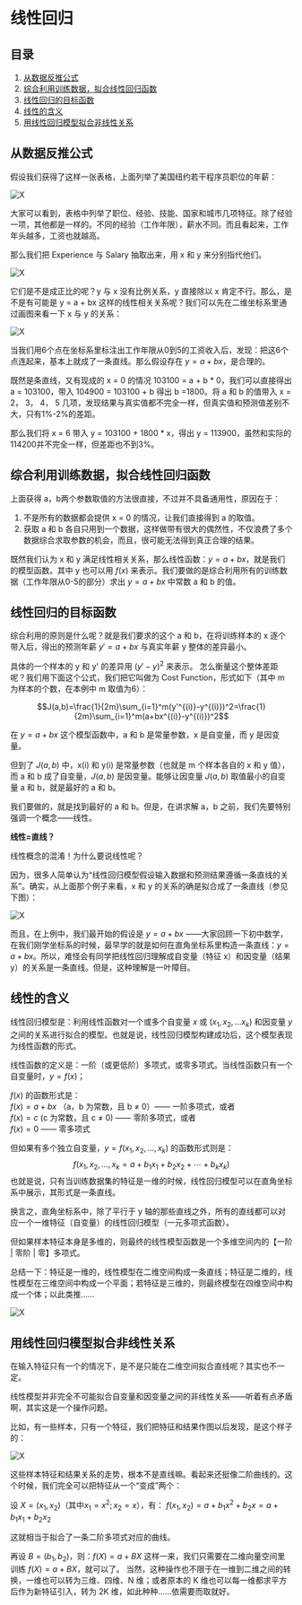 # 线性回归

## 目录

1. [从数据反推公式](#从数据反推公式)
2. [综合利用训练数据，拟合线性回归函数](#综合利用训练数据，拟合线性回归函数)
3. [线性回归的目标函数](#线性回归的目标函数)
4. [线性的含义](#线性的含义)
5. [用线性回归模型拟合非线性关系](#用线性回归模型拟合非线性关系)

## 从数据反推公式

假设我们获得了这样一张表格，上面列举了美国纽约若干程序员职位的年薪：

![X](./Resource/8.png)

大家可以看到，表格中列举了职位、经验、技能、国家和城市几项特征。除了经验一项，其他都是一样的。不同的经验（工作年限），薪水不同。而且看起来，工作年头越多，工资也就越高。

那么我们把 Experience 与 Salary 抽取出来，用 x 和 y 来分别指代他们。

![X](./Resource/9.png)

它们是不是成正比的呢？y 与 x 没有比例关系，y 直接除以 x 肯定不行。那么，是不是有可能是 y = a + bx 这样的线性相关关系呢？我们可以先在二维坐标系里通过画图来看一下 x 与 y 的关系：

![X](./Resource/10.png)

当我们用6个点在坐标系里标注出工作年限从0到5的工资收入后，发现：把这6个点连起来，基本上就成了一条直线。那么假设存在 $y = a + bx$，是合理的。

既然是条直线，又有现成的 x = 0 的情况 103100 = a + b * 0，我们可以直接得出 a = 103100，带入 104900 = 103100 + b 得出 b =1800。将 a 和 b 的值带入 x = 2， 3， 4， 5 几项，发现结果与真实值都不完全一样，但真实值和预测值差别不大，只有1%-2%的差距。

那么我们将 x = 6 带入 y = 103100 + 1800 * x，得出 y = 113900，虽然和实际的114200并不完全一样，但差距也不到3%。

## 综合利用训练数据，拟合线性回归函数

上面获得 a，b两个参数取值的方法很直接，不过并不具备通用性，原因在于：

1. 不是所有的数据都会提供 x = 0 的情况，让我们直接得到 a 的取值。
2. 获取 a 和 b 各自只用到一个数据，这样做带有很大的偶然性，不仅浪费了多个数据综合求取参数的机会，而且，很可能无法得到真正合理的结果。

既然我们认为 x 和 y 满足线性相关关系，那么线性函数：$y = a + bx$，就是我们的模型函数。其中 y 也可以用 $f(x)$ 来表示。我们要做的是综合利用所有的训练数据（工作年限从0-5的部分）求出 $y = a + bx$ 中常数 a 和 b 的值。

## 线性回归的目标函数

综合利用的原则是什么呢？就是我们要求的这个 a 和 b，在将训练样本的 x 逐个带入后，得出的预测年薪 $y' = a + bx$ 与真实年薪 y 整体的差异最小。

具体的一个样本的 y 和 y' 的差异用 $(y'-y)^2$ 来表示。
怎么衡量这个整体差距呢？我们用下面这个公式，我们把它叫做为 Cost Function，形式如下（其中 m 为样本的个数，在本例中 m 取值为6）：

$$J(a,b)=\frac{1}{2m}\sum_{i=1}^m(y'^{(i)}-y^{(i)})^2=\frac{1}{2m}\sum_{i=1}^m(a+bx^{(i)}-y^{(i)})^2$$

在 $y = a + bx$ 这个模型函数中，a 和 b 是常量参数，x 是自变量，而 y 是因变量。

但到了 $J(a,b)$ 中，x(i) 和 y(i) 是常量参数（也就是 m 个样本各自的 x 和 y 值），而 a 和 b 成了自变量，$J(a,b)$ 是因变量。能够让因变量 $J(a,b)$ 取值最小的自变量 a 和 b，就是最好的 a 和 b。

我们要做的，就是找到最好的 a 和 b。但是，在讲求解 a，b 之前，我们先要特别强调一个概念——线性。

**线性=直线？**

线性概念的混淆！为什么要说线性呢？

因为，很多人简单认为“线性回归模型假设输入数据和预测结果遵循一条直线的关系”。确实，从上面那个例子来看，x 和 y 的关系的确是拟合成了一条直线（参见下图）：

![X](./Resource/10.jpg)

而且，在上例中，我们最开始的假设是 $y = a + bx$ ——大家回顾一下初中数学，在我们刚学坐标系的时候，最早学的就是如何在直角坐标系里构造一条直线：$y = a + bx$。所以，难怪会有同学把线性回归理解成自变量（特征 x）和因变量（结果 y）的关系是一条直线。但是，这种理解是一叶障目。

## 线性的含义

线性回归模型是：利用线性函数对一个或多个自变量 $x$ 或 ($x_1, x_2, ... x_k$) 和因变量 $y$ 之间的关系进行拟合的模型。也就是说，线性回归模型构建成功后，这个模型表现为线性函数的形式。

线性函数的定义是：一阶（或更低阶）多项式，或零多项式。当线性函数只有一个自变量时，$y = f(x)$；

$f(x)$ 的函数形式是：  
$f(x) = a + bx$ （a，b 为常数，且 b ≠ 0）—— 一阶多项式，或者  
$f(x) = c$ (c 为常数，且 c ≠ 0) —— 零阶多项式，或者  
$f(x) = 0$ —— 零多项式

但如果有多个独立自变量，$y = f(x_1, x_2, ..., x_k)$ 的函数形式则是：
$$f(x_1,x_2,…,x_k=a+b_1 x_1+b_2 x_2+⋯+b_k x_k)$$
也就是说，只有当训练数据集的特征是一维的时候，线性回归模型可以在直角坐标系中展示，其形式是一条直线。

换言之，直角坐标系中，除了平行于 y 轴的那些直线之外，所有的直线都可以对应一个一维特征（自变量）的线性回归模型（一元多项式函数）。

但如果样本特征本身是多维的，则最终的线性模型函数是一个多维空间内的【一阶 | 零阶 | 零】多项式。

总结一下：特征是一维的，线性模型在二维空间构成一条直线；特征是二维的，线性模型在三维空间中构成一个平面；若特征是三维的，则最终模型在四维空间中构成一个体；以此类推……

![X](./Resource/11.jpg)

## 用线性回归模型拟合非线性关系

在输入特征只有一个的情况下，是不是只能在二维空间拟合直线呢？其实也不一定。

线性模型并非完全不可能拟合自变量和因变量之间的非线性关系——听着有点矛盾啊，其实这是一个操作问题。

比如，有一些样本，只有一个特征，我们把特征和结果作图以后发现，是这个样子的：

![X](./Resource/12.jpg)

这些样本特征和结果关系的走势，根本不是直线嘛。看起来还挺像二阶曲线的。这个时候，我们完全可以把特征从一个“变成”两个：

设 $X=(x_1,x_2)$（其中$x_1=x^2;x_2=x$），有：
$f(x_1,x_2 )=a+b_1 x^2+b_2 x=a+b_1 x_1+b_2 x_2$

这就相当于拟合了一条二阶多项式对应的曲线。

再设 $B=(b_1,b_2)$，则：$f(X)=a+BX$
这样一来，我们只需要在二维向量空间里训练 $f(X)=a+BX$，就可以了。
当然，这种操作也不限于在一维到二维之间的转换，一维也可以转为三维、四维、N 维；或者原本的 K 维也可以每一维都求平方后作为新特征引入，转为 2K 维，如此种种……依需要而取就好。

